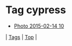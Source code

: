 <!--
title: Tag cypress
date: 2020-06-28T15:26:58.470Z
tags:
-->
# Tag cypress

 * [Photo 2015-02-14 10](110975244084.md)

| [Tags](tags.md) | [Top](index.md) |

